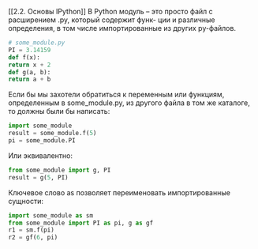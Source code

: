[[2.2. Основы IPython]]
В Python модуль – это просто файл с расширением .py, который содержит функ-
ции и различные определения, в том числе импортированные из других py-файлов.

```python
# some_module.py
PI = 3.14159
def f(x):
return x + 2
def g(a, b):
return a + b
```

Если бы мы захотели обратиться к переменным или функциям, определенным
в some_module.py, из другого файла в том же каталоге, то должны были бы написать:

``` python
import some_module
result = some_module.f(5)
pi = some_module.PI
```

Или эквивалентно:

```python
from some_module import g, PI
result = g(5, PI)
```

Ключевое слово as позволяет переименовать импортированные сущности:

```python
import some_module as sm
from some_module import PI as pi, g as gf
r1 = sm.f(pi)
r2 = gf(6, pi)
```